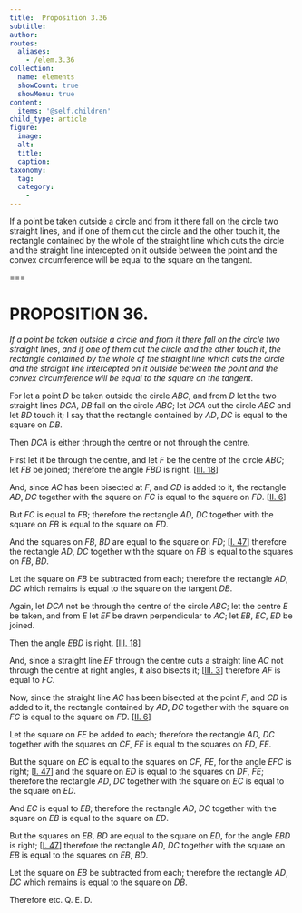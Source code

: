 ```yaml
---
title:  Proposition 3.36
subtitle: 
author:
routes:
  aliases:
    - /elem.3.36
collection:
  name: elements
  showCount: true
  showMenu: true
content:
  items: '@self.children'
child_type: article
figure:
  image:
  alt:
  title:
  caption:
taxonomy:
  tag:
  category:
    - 
---
```


<p><emph>If a point be taken outside a circle and from it there fall on the circle two straight lines</emph>, <emph>and if one of them cut the circle and the other touch it</emph>, <emph>the rectangle contained by the whole of the straight line which cuts the circle and the straight <pb n="74"/>line intercepted on it outside between the point and the convex circumference will be equal to the square on the tangent</emph>. </p>

===

<h1>PROPOSITION 36.</h1>
<p><em>If a point be taken outside a circle and from it there fall on the circle two straight lines</em>, <em>and if one of them cut the circle and the other touch it</em>, <em>the rectangle contained by the whole of the straight line which cuts the circle and the straight <pb n="74"/>line intercepted on it outside between the point and the convex circumference will be equal to the square on the tangent</em>. </p>

<p>For let a point <em>D</em> be taken outside the circle <em>ABC</em>, and from <em>D</em> let the two straight lines <em>DCA</em>, <em>DB</em> fall on the circle <em>ABC</em>; let <em>DCA</em> cut the circle <em>ABC</em> and let <em>BD</em> touch it; I say that the rectangle contained by <em>AD</em>, <em>DC</em> is equal to the square on <em>DB</em>. 
      </p>

<p>Then <em>DCA</em> is either through the centre or not through the centre. </p>

<p>First let it be through the centre, and let <em>F</em> be the centre of the circle <em>ABC</em>; let <em>FB</em> be joined; <span class="center">therefore the angle <em>FBD</em> is right. [<a href="/elem.3.18">III. 18</a>]</span>
      </p>

<p>And, since <em>AC</em> has been bisected at <em>F</em>, and <em>CD</em> is added to it, the rectangle <em>AD</em>, <em>DC</em> together with the square on <em>FC</em> is equal to the square on <em>FD</em>. [<a href="/elem.2.6">II. 6</a>] </p>

<p>But <em>FC</em> is equal to <em>FB</em>; therefore the rectangle <em>AD</em>, <em>DC</em> together with the square on <em>FB</em> is equal to the square on <em>FD</em>. </p>

<p>And the squares on <em>FB</em>, <em>BD</em> are equal to the square on <em>FD</em>; [<a href="/elem.1.47">I. 47</a>] therefore the rectangle <em>AD</em>, <em>DC</em> together with the square on <em>FB</em> is equal to the squares on <em>FB</em>, <em>BD</em>. </p>

<p>Let the square on <em>FB</em> be subtracted from each; therefore the rectangle <em>AD</em>, <em>DC</em> which remains is equal to the square on the tangent <em>DB</em>. </p>

<p>Again, let <em>DCA</em> not be through the centre of the circle <em>ABC</em>; let the centre <em>E</em> be taken, and from <em>E</em> let <em>EF</em> be drawn perpendicular to <em>AC</em>; let <em>EB</em>, <em>EC</em>, <em>ED</em> be joined. </p>

<p>Then the angle <em>EBD</em> is right. [<a href="/elem.3.18">III. 18</a>] 
      </p>

<p>And, since a straight line <em>EF</em> through the centre cuts a straight line <em>AC</em> not through the centre at right angles, <span class="center">it also bisects it; [<a href="/elem.3.3">III. 3</a>] therefore <em>AF</em> is equal to <em>FC</em>.</span>
       <pb n="75"/></p>

<p>Now, since the straight line <em>AC</em> has been bisected at the point <em>F</em>, and <em>CD</em> is added to it, the rectangle contained by <em>AD</em>, <em>DC</em> together with the square on <em>FC</em> is equal to the square on <em>FD</em>. [<a href="/elem.2.6">II. 6</a>] </p>

<p>Let the square on <em>FE</em> be added to each; therefore the rectangle <em>AD</em>, <em>DC</em> together with the squares on <em>CF</em>, <em>FE</em> is equal to the squares on <em>FD</em>, <em>FE</em>. </p>

<p>But the square on <em>EC</em> is equal to the squares on <em>CF</em>, <em>FE</em>, for the angle <em>EFC</em> is right; [<a href="/elem.1.47">I. 47</a>] and the square on <em>ED</em> is equal to the squares on <em>DF</em>, <em>FE</em>; therefore the rectangle <em>AD</em>, <em>DC</em> together with the square on <em>EC</em> is equal to the square on <em>ED</em>. </p>

<p>And <em>EC</em> is equal to <em>EB</em>; therefore the rectangle <em>AD</em>, <em>DC</em> together with the square on <em>EB</em> is equal to the square on <em>ED</em>. </p>

<p>But the squares on <em>EB</em>, <em>BD</em> are equal to the square on <em>ED</em>, for the angle <em>EBD</em> is right; [<a href="/elem.1.47">I. 47</a>] therefore the rectangle <em>AD</em>, <em>DC</em> together with the square on <em>EB</em> is equal to the squares on <em>EB</em>, <em>BD</em>. </p>

<p>Let the square on <em>EB</em> be subtracted from each; therefore the rectangle <em>AD</em>, <em>DC</em> which remains is equal to the square on <em>DB</em>. </p>

<p>Therefore etc. Q. E. D.</p>
